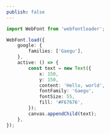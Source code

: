 ```yaml
---
publish: false
---
```


<script setup>
import WebFontLoader from '../../components/WebFontLoader.vue'
</script>

<WebFontLoader />

```ts
import WebFont from 'webfontloader';

WebFont.load({
    google: {
        families: ['Gaegu'],
    },
    active: () => {
        const text = new Text({
            x: 150,
            y: 150,
            content: 'Hello, world',
            fontFamily: 'Gaegu',
            fontSize: 55,
            fill: '#F67676',
        });
        canvas.appendChild(text);
    },
});
```
